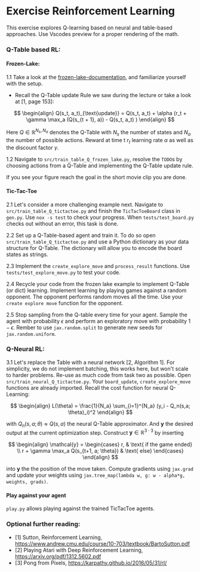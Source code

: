 # Exercise Reinforcement Learning
This exercise explores Q-learning based on neural and table-based approaches. Use Vscodes preview for 
a proper rendering of the math.

### Q-Table based RL:
#### Frozen-Lake:

1.1 Take a look at the [frozen-lake-documentation](https://gymnasium.farama.org/environments/toy_text/frozen_lake/), and familiarize yourself with the setup.
- Recall the Q-Table update Rule we saw during the lecture or take a look at [1, page 153]:


$$
    \begin{align}
    Q(s_t, a_t)_{\text{update}} = Q(s_t, a_t) + \alpha (r_t  + \gamma \max_a (Q(s_{t + 1}, a)) - Q(s_t, a_t) ) 
    \end{align}
$$

Here $Q \in \mathbb{R}^{N_s, N_a}$ denotes the Q-Table with $N_s$ the number of states and $N_a$ the number of possible actions. Reward at time t $r_t$ learning rate $\alpha$ as well as the discount factor $\gamma$.

1.2 Navigate to `src/train_table_Q_frozen_lake.py`, resolve the `TODO`s by choosing actions from a Q-Table and implementing the Q-Table update rule.

If you see your figure reach the goal in the short movie clip you are done.

#### Tic-Tac-Toe
2.1 Let's consider a more challenging example next. Navigate to `src/train_table_Q_tictactoe.py` and finish the `TicTacToeBoard` class in `gen.py`. Use `nox -s test` to check your
progress. When `tests/test_board.py` checks out without an error, this task is done.

2.2 Set up a Q-Table-based agent and train it. To do so open `src/train_table_Q_tictactoe.py` and use a Python dictionary as your data structure for Q-Table. The dictionary will allow you to encode the board states as strings.

2.3 Implement the `create_explore_move` and `process_result` functions. Use `tests/test_explore_move.py` to test your code. 

2.4 Recycle your code from the frozen lake example to implement Q-Table (or dict) learning. Implement learning by playing games against a random opponent. The opponent performs random moves all the time. Use your `create explore move` function for the opponent. 

2.5 Stop sampling from the Q-table every time for your agent. Sample the agent with probability $\epsilon$ and
perform an exploratory move with probability $1 - \epsilon$. Rember to use `jax.random.split` to generate new seeds for `jax.random.uniform`. 

### Q-Neural RL:
3.1 Let's replace the Table with a neural network [2, Algorithm 1]. For simplicity, we do not implement batching, this works here, but won't scale to harder problems. Re-use as much code from task two as possible. Open  `src/train_neural_Q_tictactoe.py`. Your `board_update`, `create_explore_move` functions are already imported.
Recall the cost function for neural Q-Learning:

$$
    \begin{align}
        L(\theta) = \frac{1}{N_a} \sum_{i=1}^{N_a} (y_i - Q_n(s,a; \theta)_i)^2
    \end{align}
$$

with $Q_n(s,a; \theta) \approx Q(s,a)$ the neural Q-Table approximator. And $\mathbf{y}$ the desired output 
at the current optimization step. Construct $\mathbf{y} \in \mathbb{R}^{3 \cdot 3}$ by inserting 

$$
\begin{align}
\mathcal{y} =
\begin{cases}
    r,  & \text{  if the game ended} \\
    r + \gamma \max_a Q(s_{t+1, a; \theta}) & \text{ else}
\end{cases}
\end{align}
$$

into $\mathbf{y}$ the the position of the move taken. Compute gradients using `jax.grad` and update your weights using `jax.tree_map(lambda w, g: w - alpha*g, weights, grads)`.

#### Play against your agent
`play.py` allows playing against the trained TicTacToe agents.

### Optional further reading:
- [1] Sutton, Reinforcement Learning, https://www.andrew.cmu.edu/course/10-703/textbook/BartoSutton.pdf
- [2] Playing Atari with Deep Reinforcement Learning, https://arxiv.org/pdf/1312.5602.pdf
- [3] Pong from Pixels, https://karpathy.github.io/2016/05/31/rl/
